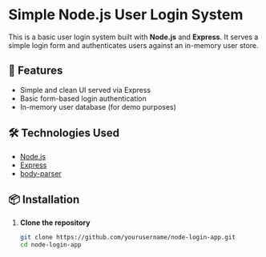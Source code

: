 # Simple Node.js User Login System

This is a basic user login system built with **Node.js** and **Express**. It serves a simple login form and authenticates users against an in-memory user store.

## 🚀 Features

- Simple and clean UI served via Express
- Basic form-based login authentication
- In-memory user database (for demo purposes)

## 🛠️ Technologies Used

- [Node.js](https://nodejs.org/)
- [Express](https://expressjs.com/)
- [body-parser](https://www.npmjs.com/package/body-parser)

## 📦 Installation

1. **Clone the repository**
   ```bash
   git clone https://github.com/yourusername/node-login-app.git
   cd node-login-app
